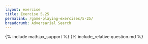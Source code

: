 ```yaml
---
layout: exercise
title: Exercise 5.25
permalink: /game-playing-exercises/5-25/
breadcrumb: Adversarial Search
---
```


{% include mathjax_support %}
{% include_relative question.md %}
